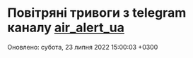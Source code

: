 # Повітряні тривоги з telegram каналу [air_alert_ua](https://t.me/air_alert_ua)

Оновлено:
субота, 23 липня 2022 15:00:03 +0300
